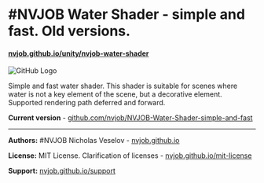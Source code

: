 # #NVJOB Water Shader - simple and fast. Old versions.
#### [nvjob.github.io/unity/nvjob-water-shader](https://nvjob.github.io/unity/nvjob-water-shader)

![GitHub Logo](https://raw.githubusercontent.com/nvjob/nvjob.github.io/master/repo/unity%20assets/water%20shader%20saf%20sr/144/pic/2.jpg)

Simple and fast water shader. This shader is suitable for scenes where water is not a key element of the scene, but a decorative element. Supported rendering path deferred and forward.

**Current version** - [github.com/nvjob/NVJOB-Water-Shader-simple-and-fast](https://github.com/nvjob/NVJOB-Water-Shader-simple-and-fast)

-------------------------------------------------------------------

**Authors:** #NVJOB Nicholas Veselov - [nvjob.github.io](https://nvjob.github.io)

**License:** MIT License. Clarification of licenses - [nvjob.github.io/mit-license](https://nvjob.github.io/mit-license)

**Support:** [nvjob.github.io/support](https://nvjob.github.io/support)
